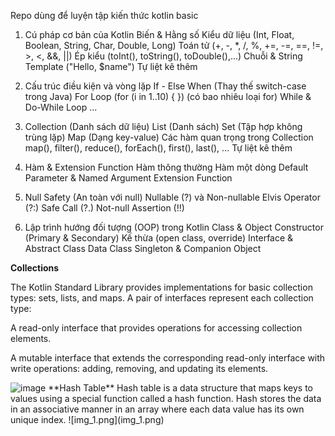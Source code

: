 Repo dùng để luyện tập kiến thức kotlin basic


1. Cú pháp cơ bản của Kotlin
Biến & Hằng số
Kiểu dữ liệu (Int, Float, Boolean, String, Char, Double, Long)
Toán tử (+, -, *, /, %, +=, -=, ==, !=, >, <, &&, ||)
Ép kiểu (toInt(), toString(), toDouble(),...)
Chuỗi & String Template ("Hello, $name")
Tự liệt kê thêm

2. Cấu trúc điều kiện và vòng lặp
If - Else
When (Thay thế switch-case trong Java)
For Loop (for (i in 1..10) { }) (có bao nhiêu loại for)
While & Do-While Loop 
...

3. Collection (Danh sách dữ liệu)
List (Danh sách)
Set (Tập hợp không trùng lặp)
Map (Dạng key-value)
Các hàm quan trọng trong Collection
map(), filter(), reduce(), forEach(), first(), last(), ...
Tự liệt kê thêm

4. Hàm & Extension Function
Hàm thông thường
Hàm một dòng
Default Parameter & Named Argument
Extension Function

5. Null Safety (An toàn với null)
Nullable (?) và Non-nullable
Elvis Operator (?:)
Safe Call (?.)
Not-null Assertion (!!)

6. Lập trình hướng đối tượng (OOP) trong Kotlin
Class & Object
Constructor (Primary & Secondary)
Kế thừa (open class, override)
Interface & Abstract Class
Data Class
Singleton & Companion Object



**Collections**

The Kotlin Standard Library provides implementations for basic collection types: sets, lists, and maps. A pair of interfaces represent each collection type:

A read-only interface that provides operations for accessing collection elements.

A mutable interface that extends the corresponding read-only interface with write operations: adding, removing, and updating its elements.


<img width="960" height="576" alt="image" src="https://github.com/user-attachments/assets/c8297b4d-388d-4c47-876a-670acb0852af" />
 **Hash Table**
Hash table is a data structure that maps keys to values using a special function called a hash function. Hash stores the data in an associative manner in an array where each data value has its own unique index.
![img_1.png](img_1.png)
